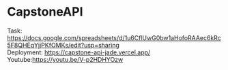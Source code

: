 # CapstoneAPI

Task: https://docs.google.com/spreadsheets/d/1u6CflUwG0bw1aHofoRAAec6kRc5F8QHEqYjjPKfOMKs/edit?usp=sharing <br>
Deployment: https://capstone-api-jade.vercel.app/ <br>
Youtube:https://youtu.be/V-p2HDHYOzw
